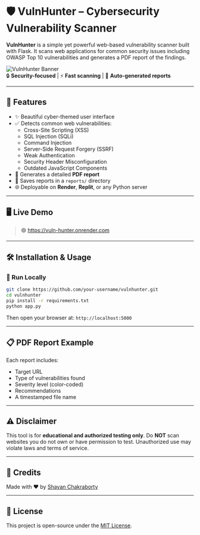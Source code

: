 # 🛡️ VulnHunter – Cybersecurity Vulnerability Scanner

**VulnHunter** is a simple yet powerful web-based vulnerability scanner built with Flask. It scans web applications for common security issues including OWASP Top 10 vulnerabilities and generates a PDF report of the findings.

![VulnHunter Banner](https://img.shields.io/badge/Flask-WebApp-blue?style=flat-square)  
🔒 **Security-focused** | ⚡ **Fast scanning** | 📄 **Auto-generated reports**

---

## 🚀 Features

- ✨ Beautiful cyber-themed user interface
- ✅ Detects common web vulnerabilities:
  - Cross-Site Scripting (XSS)
  - SQL Injection (SQLi)
  - Command Injection
  - Server-Side Request Forgery (SSRF)
  - Weak Authentication
  - Security Header Misconfiguration
  - Outdated JavaScript Components
- 🧾 Generates a detailed **PDF report**
- 📁 Saves reports in a `reports/` directory
- 🌐 Deployable on **Render**, **Replit**, or any Python server

---

## 🖥️ Live Demo

> 🟢 https://vuln-hunter.onrender.com

---

## 🛠️ Installation & Usage

### 🧪 Run Locally

```bash
git clone https://github.com/your-username/vulnhunter.git
cd vulnhunter
pip install -r requirements.txt
python app.py
````

Then open your browser at:
`http://localhost:5000`

---


## 📋 PDF Report Example

Each report includes:

* Target URL
* Type of vulnerabilities found
* Severity level (color-coded)
* Recommendations
* A timestamped file name

---

## ⚠️ Disclaimer

This tool is for **educational and authorized testing only**. Do **NOT** scan websites you do not own or have permission to test. Unauthorized use may violate laws and terms of service.

---

## 🧠 Credits

Made with ❤️ by [Shayan Chakraborty](https://github.com/Rexona-3112)

---

## 📄 License

This project is open-source under the [MIT License](LICENSE).
